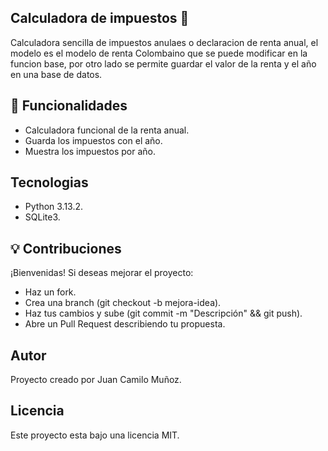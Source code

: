 ## Calculadora de impuestos 🚀
Calculadora sencilla de impuestos anulaes o declaracion de renta anual, el modelo es el modelo de renta Colombaino que se puede modificar en la funcion base,
por otro lado se permite guardar el valor de la renta y el año en una base de datos.

## 🧮 Funcionalidades
- Calculadora funcional de la renta anual.
- Guarda los impuestos con el año.
- Muestra los impuestos por año.

## Tecnologias
- Python 3.13.2.
- SQLite3.
  
## 💡 Contribuciones
¡Bienvenidas! Si deseas mejorar el proyecto:
- Haz un fork.
- Crea una branch (git checkout -b mejora-idea).
- Haz tus cambios y sube (git commit -m "Descripción" && git push).
- Abre un Pull Request describiendo tu propuesta.

## Autor
Proyecto creado por Juan Camilo Muñoz.

## Licencia
Este proyecto esta bajo una licencia MIT.
